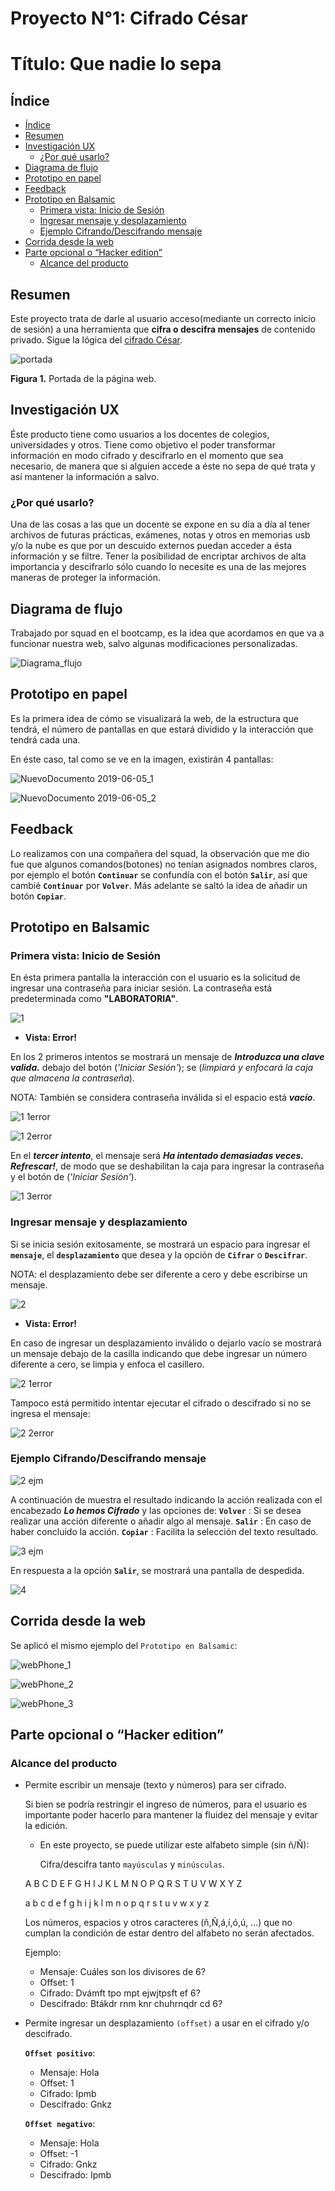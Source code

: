 # Proyecto N°1: Cifrado César
# Título: Que nadie lo sepa

## Índice

- [Índice](#índice)
- [Resumen](#resumen)
- [Investigación UX](#investigación-UX)
  - [¿Por qué usarlo?](#por-qué-usarlo)
- [Diagrama de flujo](#diagrama-de-flujo)
- [Prototipo en papel](#prototipo-en-papel)
- [Feedback](#feedback)
- [Prototipo en Balsamic](#prototipo-en-balsamic)
  - [Primera vista: Inicio de Sesión](#Primera-vista-Inicio-de-Sesión)
  - [Ingresar mensaje y desplazamiento](#Ingresar-mensaje-y-desplazamiento)
  - [Ejemplo Cifrando/Descifrando mensaje](#Ejemplo-Cifrando/Descifrando-mensaje)
- [Corrida desde la web](#Corrida-desde-la-web)
- [Parte opcional o “Hacker edition”](#parte-opcional-o-“Hacker-edition”)
  - [Alcance del producto](#alcance-del-producto)

## Resumen

Este proyecto trata de darle al usuario acceso(mediante un correcto inicio de sesión) a una herramienta que **cifra o descifra mensajes** de contenido privado.
Sigue la lógica del [cifrado César](https://es.wikipedia.org/wiki/Cifrado_C%C3%A9sar).

  ![portada](https://user-images.githubusercontent.com/51327685/59573657-af6b5400-9079-11e9-837c-05c427276866.png)

**Figura 1.** Portada de la página web.

## Investigación UX
Éste producto tiene como usuarios a los docentes de colegios, universidades y otros.
Tiene como objetivo el poder transformar información en modo cifrado y descifrarlo en el momento que sea necesario, de manera que si alguien accede a éste no sepa de qué trata y así mantener la información a salvo.

### ¿Por qué usarlo?

Una de las cosas a las que un docente se expone en su día a día al tener archivos de futuras prácticas, exámenes, notas y otros en memorias usb y/o la nube es que por un descuido externos puedan acceder a ésta información y se filtre. Tener la posibilidad de encriptar archivos de alta importancia y descifrarlo sólo cuando lo necesite es una de las mejores maneras de proteger la información.

## Diagrama de flujo

Trabajado por squad en el bootcamp, es la idea que acordamos en que va a funcionar nuestra web, salvo algunas modificaciones personalizadas.

  ![Diagrama_flujo](https://user-images.githubusercontent.com/51327685/58891471-300d7600-86b2-11e9-9a57-36c742dda3fe.jpg)

## Prototipo en papel

Es la primera idea de cómo se visualizará la web, de la estructura que tendrá, el número de pantallas en que estará dividido y la interacción que tendrá cada una.

En éste caso, tal como se ve en la imagen, existirán 4 pantallas:

  ![NuevoDocumento 2019-06-05_1](https://user-images.githubusercontent.com/51327685/58960732-64923800-876d-11e9-996a-7dc1f6d82c87.jpg)


  ![NuevoDocumento 2019-06-05_2](https://user-images.githubusercontent.com/51327685/58960778-7c69bc00-876d-11e9-9b58-bfd0a6d0e13d.jpg)

## Feedback

Lo realizamos con una compañera del squad, la observación que me dio fue que algunos comandos(botones) no tenían asignados nombres claros, por ejemplo el botón **`Continuar`** se confundía con el botón **`Salir`**, así que cambié **`Continuar`** por **`Volver`**. Más adelante se saltó la idea de añadir un botón **`Copiar`**.

## Prototipo en Balsamic

### Primera vista: Inicio de Sesión

En ésta primera pantalla la interacción con el usuario es la solicitud de  ingresar una contraseña para iniciar sesión. La contraseña está predeterminada como **"LABORATORIA"**.

 ![1](https://user-images.githubusercontent.com/51327685/59571128-3e22a580-9067-11e9-96af-eeda2d1c9cff.png)

- **Vista: Error!**

En los 2 primeros intentos se mostrará un mensaje de _**Introduzca una clave valida.**_ debajo del botón (_'Iniciar Sesión'_); se (_limpiará y enfocará la caja que almacena la contraseña_).

NOTA: También se considera contraseña inválida si el espacio está _**vacío**_.

  ![1 1error](https://user-images.githubusercontent.com/51327685/59571137-5266a280-9067-11e9-8435-e700cbaa6613.png)

  ![1 2error](https://user-images.githubusercontent.com/51327685/59571143-74f8bb80-9067-11e9-81db-cf29dfcfd93c.png)

En el _**tercer intento**_, el mensaje será _**Ha intentado demasiadas veces. Refrescar!**_, de modo que se deshabilitan la caja para ingresar la contraseña y el botón de (_'Iniciar Sesión'_).

  ![1 3error](https://user-images.githubusercontent.com/51327685/59571147-7c1fc980-9067-11e9-9cb2-bde5d30b1081.png)

### Ingresar mensaje y desplazamiento

Si se inicia sesión exitosamente, se mostrará un espacio para ingresar el **`mensaje`**, el **`desplazamiento`** que desea y la opción de **`Cifrar`** o **`Descifrar`**.

NOTA: el desplazamiento debe ser diferente a cero y debe escribirse un mensaje.

  ![2](https://user-images.githubusercontent.com/51327685/59571151-95287a80-9067-11e9-96c7-6b3cea07022f.png)

- **Vista: Error!**

En caso de ingresar un desplazamiento inválido o dejarlo vacío se mostrará un mensaje debajo de la casilla indicando que debe ingresar un número diferente a cero, se limpia y enfoca el casillero.

  ![2 1error](https://user-images.githubusercontent.com/51327685/59571168-d3be3500-9067-11e9-8f72-48e8a6d5b6fa.png)

Tampoco está permitido intentar ejecutar el cifrado o descifrado si no se ingresa el mensaje:

  ![2 2error](https://user-images.githubusercontent.com/51327685/59571386-9fe40f00-9069-11e9-96df-d340423cbf6a.png)

### Ejemplo Cifrando/Descifrando mensaje

  ![2 ejm](https://user-images.githubusercontent.com/51327685/59571391-b0948500-9069-11e9-8083-3bc7e940bacc.png)

A continuación de muestra el resultado indicando la acción realizada con el encabezado _**Lo hemos Cifrado**_ y las opciones de:
**`Volver`** : Si se desea realizar una acción diferente o añadir algo al mensaje.
**`Salir`** : En caso de haber concluido la acción.
**`Copiar`** : Facilita la selección del texto resultado.

  ![3 ejm](https://user-images.githubusercontent.com/51327685/59571435-239dfb80-906a-11e9-9657-a023b6fe1300.png)

En respuesta a la opción **`Salir`**, se mostrará una pantalla de despedida.

  ![4](https://user-images.githubusercontent.com/51327685/59571563-b12e1b00-906b-11e9-8b90-21141cf876a1.png)

## Corrida desde la web

Se aplicó el mismo ejemplo del `Prototipo en Balsamic`:

  ![webPhone_1](https://user-images.githubusercontent.com/51327685/59573683-beea9d00-9079-11e9-9407-e5c4f1713c51.png)

  ![webPhone_2](https://user-images.githubusercontent.com/51327685/59573767-2acd0580-907a-11e9-9ab9-b086ab4fbca9.png)

  ![webPhone_3](https://user-images.githubusercontent.com/51327685/59573787-3ae4e500-907a-11e9-8392-fa0167a52e66.png)

## Parte opcional o “Hacker edition”

### Alcance del producto

- Permite escribir un mensaje (texto y números) para ser cifrado.

  Si bien se podría restringir el ingreso de números, para el usuario es importante poder hacerlo para mantener la fluidez del mensaje y evitar la edición.

  - En este proyecto, se puede utilizar este alfabeto simple (sin ñ/Ñ):
    
    Cifra/descifra tanto `mayúsculas` y `minúsculas`.
  
  A B C D E F G H I J K L M N O P Q R S T U V W X Y Z

  a b c d e f g h i j k l m n o p q r s t u v w x y z

    Los números, espacios y otros caracteres (ñ,Ñ,á,í,ó,ú, ...) que no cumplan la condición de estar dentro del alfabeto no serán afectados.

    Ejemplo: 
    - Mensaje: Cuáles son los divisores de 6?
    - Offset: 1
    - Cifrado: Dvámft tpo mpt ejwjtpsft ef 6?
    - Descifrado: Btákdr rnm knr chuhrnqdr cd 6?

- Permite ingresar un desplazamiento `(offset)` a usar en el cifrado y/o descifrado.
    
  **`Offset positivo`**:                                   
  - Mensaje: Hola                             
  - Offset: 1
  - Cifrado: Ipmb
  - Descifrado: Gnkz

  **`Offset negativo`**:
  - Mensaje: Hola
  - Offset: -1
  - Cifrado: Gnkz
  - Descifrado: Ipmb
